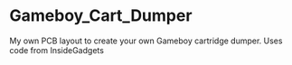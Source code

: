 # Gameboy_Cart_Dumper
My own PCB layout to create your own Gameboy cartridge dumper. Uses code from InsideGadgets
